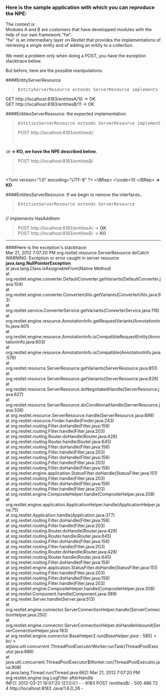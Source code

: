 ### Here is the sample application with which you can reproduce the NPE:

The context is :<br/> 
Modules A and B are customers that have developped modules with the help of our own framework "fw".<br/>
"fw" is an intermediary layer on Restlet that provides the implementations of retrieving a single entity and of adding an entity to a collection.<br/><br/>
We meet a problem only when doing a POST, you have the exception stacktrace below.

But before, here are the possible manipulations:<br/>

####EntityServerResource<br/>
><pre>EntityServerResource<R extends Rep> extends ServerResource implements HasRetrieve<R></pre>
GET http://localhost:8183/entitiesA/10 -> OK<br/>
GET http://localhost:8183/entitiesB/11 -> OK<br/>


####EntitiesServerResource: the expected implementation:<br/>
><pre>EntitiesServerResource<R extends Rep> extends ServerResource implements HasAddItem<R></pre> 

>POST http://localhost:8183/entitiesA/
><pre>
<?xml version="1.0" encoding="UTF-8" ?>
<ARep>
  <code>10</code>
</ARep>
</pre>
<b>-> KO, we have the NPE described below.</b>

>POST http://localhost:8183/entitiesB/
><pre>
<\?xml version="1.0" encoding="UTF-8" ?>
<\BRep>
  <\code>10</code>
<\/BRep>
</pre>
<b>-> KO</b>

####EntitiesServerResource: If we begin to remove the interfaces..<br/>
><pre>EntitiesServerResource<R extends Rep> extends ServerResource 
// implements HasAddItem<R></pre>

>POST http://localhost:8183/entitiesA/ -> <b>OK</b><br/>
>POST http://localhost:8183/entitiesB/ -> <b>KO</b>

---
####Here is the exception's stacktrace:<br/>
Mar 21, 2012 7:07:20 PM org.restlet.resource.ServerResource doCatch<br/>
WARNING: Exception or error caught in server resource<br/>
<b>java.lang.NullPointerException</b>
<br/>        at java.lang.Class.isAssignableFrom(Native Method)
<br/>        at org.restlet.engine.converter.DefaultConverter.getVariants(DefaultConverter.java:104)
<br/>        at org.restlet.engine.converter.ConverterUtils.getVariants(ConverterUtils.java:93)
<br/>        at org.restlet.service.ConverterService.getVariants(ConverterService.java:116)
<br/>        at org.restlet.engine.resource.AnnotationInfo.getRequestVariants(AnnotationInfo.java:401)
<br/>        at org.restlet.engine.resource.AnnotationInfo.isCompatibleRequestEntity(AnnotationInfo.java:603)
<br/>        at org.restlet.engine.resource.AnnotationInfo.isCompatible(AnnotationInfo.java:576)
<br/>        at org.restlet.resource.ServerResource.getVariants(ServerResource.java:851)
<br/>        at org.restlet.resource.ServerResource.getVariants(ServerResource.java:826)
<br/>        at org.restlet.resource.ServerResource.doNegotiatedHandle(ServerResource.java:627)
<br/>        at org.restlet.resource.ServerResource.doConditionalHandle(ServerResource.java:336)
<br/>        at org.restlet.resource.ServerResource.handle(ServerResource.java:899)
<br/>        at org.restlet.resource.Finder.handle(Finder.java:243)
<br/>        at org.restlet.routing.Filter.doHandle(Filter.java:156)
<br/>        at org.restlet.routing.Filter.handle(Filter.java:203)
<br/>        at org.restlet.routing.Router.doHandle(Router.java:428)
<br/>        at org.restlet.routing.Router.handle(Router.java:645)
<br/>        at org.restlet.routing.Filter.doHandle(Filter.java:156)
<br/>        at org.restlet.routing.Filter.handle(Filter.java:203)
<br/>        at org.restlet.routing.Filter.doHandle(Filter.java:156)
<br/>        at org.restlet.routing.Filter.handle(Filter.java:203)
<br/>        at org.restlet.routing.Filter.doHandle(Filter.java:156)
<br/>        at org.restlet.engine.application.StatusFilter.doHandle(StatusFilter.java:151)
<br/>        at org.restlet.routing.Filter.handle(Filter.java:203)
<br/>        at org.restlet.routing.Filter.doHandle(Filter.java:156)
<br/>        at org.restlet.routing.Filter.handle(Filter.java:203)
<br/>        at org.restlet.engine.CompositeHelper.handle(CompositeHelper.java:208)
<br/>        at org.restlet.engine.application.ApplicationHelper.handle(ApplicationHelper.java:75)
<br/>        at org.restlet.Application.handle(Application.java:377)
<br/>        at org.restlet.routing.Filter.doHandle(Filter.java:156)
<br/>        at org.restlet.routing.Filter.handle(Filter.java:203)
<br/>        at org.restlet.routing.Router.doHandle(Router.java:428)
<br/>        at org.restlet.routing.Router.handle(Router.java:645)
<br/>        at org.restlet.routing.Filter.doHandle(Filter.java:156)
<br/>        at org.restlet.routing.Filter.handle(Filter.java:203)
<br/>        at org.restlet.routing.Router.doHandle(Router.java:428)
<br/>        at org.restlet.routing.Router.handle(Router.java:645)
<br/>        at org.restlet.routing.Filter.doHandle(Filter.java:156)
<br/>        at org.restlet.engine.application.StatusFilter.doHandle(StatusFilter.java:151)
<br/>        at org.restlet.routing.Filter.handle(Filter.java:203)
<br/>        at org.restlet.routing.Filter.doHandle(Filter.java:156)
<br/>        at org.restlet.routing.Filter.handle(Filter.java:203)
<br/>        at org.restlet.engine.CompositeHelper.handle(CompositeHelper.java:208)
<br/>        at org.restlet.Component.handle(Component.java:389)
<br/>        at org.restlet.Server.handle(Server.java:513)
<br/>        at org.restlet.engine.connector.ServerConnectionHelper.handle(ServerConnectionHelper.java:250)
<br/>        at org.restlet.engine.connector.ServerConnectionHelper.doHandleInbound(ServerConnectionHelper.java:183)
<br/>        at org.restlet.engine.connector.BaseHelper$2.run(BaseHelper.java:585)
<br/>        at java.util.concurrent.ThreadPoolExecutor$Worker.runTask(ThreadPoolExecutor.java:886)
<br/>        at java.util.concurrent.ThreadPoolExecutor$Worker.run(ThreadPoolExecutor.java:908)
<br/>        at java.lang.Thread.run(Thread.java:662)
Mar 21, 2012 7:07:20 PM org.restlet.engine.log.LogFilter afterHandle<br/>INFO: 2012-03-21	19:07:20	127.0.0.1	-	-	8183	POST	/entitiesB/	-	500	486	72	4	http://localhost:8183	Java/1.6.0_26	-

